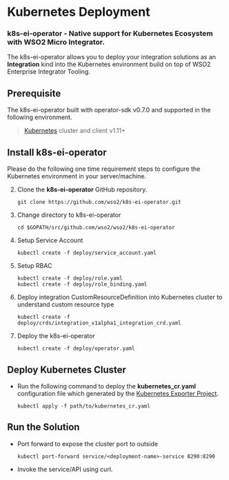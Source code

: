 # Kubernetes Deployment

### k8s-ei-operator - Native support for Kubernetes Ecosystem with WSO2 Micro Integrator.
The k8s-ei-operator allows you to deploy your integration solutions as an **Integration** kind into the Kubernetes environment build on top of WSO2 Enterprise Integrator Tooling. 

## Prerequisite
The k8s-ei-operator built with operator-sdk v0.7.0 and supported in the following environment.
>   [Kubernetes](https://kubernetes.io/docs/setup/) cluster and client v1.11+

## Install k8s-ei-operator
Please do the following one time requirement steps to configure the Kubernetes environment in your server/machine.

2.  Clone the **k8s-ei-operator** GitHub repository.
    ```
    git clone https://github.com/wso2/k8s-ei-operator.git
    ```
2.  Change directory to k8s-ei-operator
    ```
    cd $GOPATH/src/github.com/wso2/wso2/k8s-ei-operator
    ```
3.  Setup Service Account
    ```
    kubectl create -f deploy/service_account.yaml
    ```
5.  Setup RBAC
    ```
    kubectl create -f deploy/role.yaml
    kubectl create -f deploy/role_binding.yaml
    ```
6.  Deploy integration CustomResourceDefinition into Kubernetes cluster to understand custom resource type
    ```
    kubectl create -f deploy/crds/integration_v1alpha1_integration_crd.yaml
    ```
7.  Deploy the k8s-ei-operator
    ```
    kubectl create -f deploy/operator.yaml
    ```
    
## Deploy Kubernetes Cluster

-   Run the following command to deploy the **kubernetes_cr.yaml** configuration file which generated by the [Kubernetes Exporter Project](https://ei.docs.wso2.com/en/latest/micro-integrator/develop/create-kubernetes-project/).
    ```
    kubectl apply -f path/to/kubernetes_cr.yaml
    ```
    
## Run the Solution

-   Port forward to expose the cluster port to outside
    ```
    kubectl port-forward service/<deployment-name>-service 8290:8290
    ```
-   Invoke the service/API using curl.    
